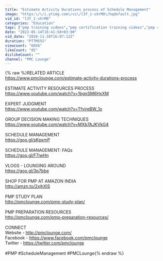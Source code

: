 ```yaml
---
title: "Estimate Activity Durations process of Schedule Management"
image: "https:\/\/i.ytimg.com\/vi\/l3f_1-vXrM0\/hqdefault.jpg"
vid_id: "l3f_1-vXrM0"
categories: "Education"
tags: ["pmp training videos","pmp certification training videos","pmp certification"]
date: "2022-05-14T16:41:58+03:00"
vid_date: "2018-11-28T16:07:12Z"
duration: "PT7M55S"
viewcount: "6056"
likeCount: "85"
dislikeCount: ""
channel: "PMC Lounge"
---
```

{% raw %}RELATED ARTICLE<br /><a rel="nofollow" target="blank" href="https://www.pmclounge.com/estimate-activity-durations-process">https://www.pmclounge.com/estimate-activity-durations-process</a><br /><br />ESTIMATE ACTIVITY RESOURCES PROCESS<br /><a rel="nofollow" target="blank" href="https://www.youtube.com/watch?v=1bgnSM6HxXM">https://www.youtube.com/watch?v=1bgnSM6HxXM</a><br /><br />EXPERT JUDGMENT<br /><a rel="nofollow" target="blank" href="https://www.youtube.com/watch?v=TfyireBW_1o">https://www.youtube.com/watch?v=TfyireBW_1o</a><br /><br />GROUP DECISION MAKING TECHNIQUES<br /><a rel="nofollow" target="blank" href="https://www.youtube.com/watch?v=MXb7AJKVkG4">https://www.youtube.com/watch?v=MXb7AJKVkG4</a><br /><br />SCHEDULE MANAGEMENT<br /><a rel="nofollow" target="blank" href="https://goo.gl/sKpxmP">https://goo.gl/sKpxmP</a><br /><br />SCHEDULE MANAGEMENT: FAQs<br /><a rel="nofollow" target="blank" href="https://goo.gl/F7iwHn">https://goo.gl/F7iwHn</a><br /><br />VLOGS - LOUNGING AROUND<br /><a rel="nofollow" target="blank" href="https://goo.gl/3p7bbe">https://goo.gl/3p7bbe</a><br /><br />SHOP FOR PMP AT AMAZON INDIA<br /><a rel="nofollow" target="blank" href="http://amzn.to/2xjhXlS">http://amzn.to/2xjhXlS</a><br /><br />PMP STUDY PLAN<br /><a rel="nofollow" target="blank" href="http://pmclounge.com/pmp-study-plan/">http://pmclounge.com/pmp-study-plan/</a><br /><br />PMP PREPARATION RESOURCES<br /><a rel="nofollow" target="blank" href="http://pmclounge.com/pmp-preparation-resources/">http://pmclounge.com/pmp-preparation-resources/</a><br /><br />CONNECT<br />Website - <a rel="nofollow" target="blank" href="http://pmclounge.com/">http://pmclounge.com/</a><br />Facebook - <a rel="nofollow" target="blank" href="https://www.facebook.com/pmclounge">https://www.facebook.com/pmclounge</a><br />Twitter - <a rel="nofollow" target="blank" href="https://twitter.com/pmclounge">https://twitter.com/pmclounge</a><br /><br />#PMP #ScheduleManagement #PMCLounge{% endraw %}
